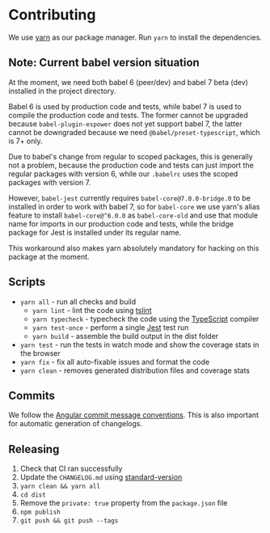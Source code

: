 # Contributing

We use [yarn](https://yarnpkg.org) as our package manager. Run `yarn` to install
the dependencies.

## Note: Current babel version situation

At the moment, we need both babel 6 (peer/dev) and babel 7 beta (dev) installed
in the project directory.

Babel 6 is used by production code and tests, while babel 7 is used to compile
the production code and tests. The former cannot be upgraded because
`babel-plugin-espower` does not yet support babel 7, the latter cannot be
downgraded because we need `@babel/preset-typescript`, which is 7+ only.

Due to babel's change from regular to scoped packages, this is generally not a
problem, because the production code and tests can just import the regular
packages with version 6, while our `.babelrc` uses the scoped packages with
version 7.

However, `babel-jest` currently requires `babel-core@7.0.0-bridge.0` to be
installed in order to work with babel 7, so for `babel-core` we use yarn's alias
feature to install `babel-core@^6.0.0` as `babel-core-old` and use that module
name for imports in our production code and tests, while the bridge package for
Jest is installed under its regular name.

This workaround also makes yarn absolutely mandatory for hacking on this package
at the moment.

## Scripts

* `yarn all` - run all checks and build
  * `yarn lint` - lint the code using
    [tslint](https://palantir.github.io/tslint/)
  * `yarn typecheck` - typecheck the code using the
    [TypeScript](https://www.typescriptlang.org/) compiler
  * `yarn test-once` - perform a single [Jest](https://facebook.github.io/jest/)
    test run
  * `yarn build` - assemble the build output in the dist folder
* `yarn test` - run the tests in watch mode and show the coverage stats in the
  browser
* `yarn fix` - fix all auto-fixable issues and format the code
* `yarn clean` - removes generated distribution files and coverage stats

## Commits

We follow the
[Angular commit message conventions](https://github.com/angular/angular/blob/master/CONTRIBUTING.md).
This is also important for automatic generation of changelogs.

## Releasing

1. Check that CI ran successfully
2. Update the `CHANGELOG.md` using
   [standard-version](https://github.com/conventional-changelog/standard-version)
3. `yarn clean && yarn all`
4. `cd dist`
5. Remove the `private: true` property from the `package.json` file
6. `npm publish`
7. `git push && git push --tags`
